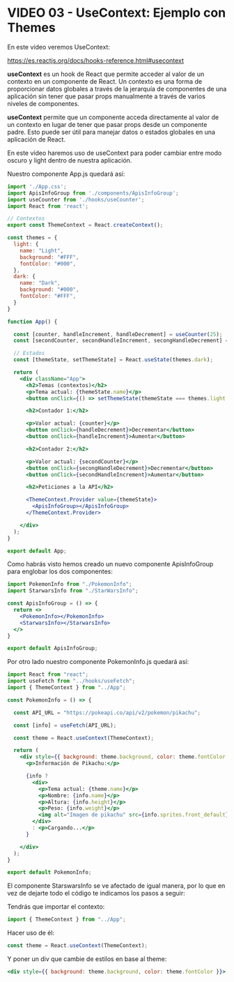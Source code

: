 # VIDEO 03 - UseContext: Ejemplo con Themes

En este vídeo veremos UseContext:

<https://es.reactjs.org/docs/hooks-reference.html#usecontext>

**useContext** es un hook de React que permite acceder al valor de un contexto en un componente de React. Un contexto es una forma de proporcionar datos globales a través de la jerarquía de componentes de una aplicación sin tener que pasar props manualmente a través de varios niveles de componentes. 

**useContext** permite que un componente acceda directamente al valor de un contexto en lugar de tener que pasar props desde un componente padre. Esto puede ser útil para manejar datos o estados globales en una aplicación de React.

En este vídeo haremos uso de useContext para poder cambiar entre modo oscuro y light dentro de nuestra aplicación.

Nuestro componente App.js quedará así:

```jsx
import './App.css';
import ApisInfoGroup from './components/ApisInfoGroup';
import useCounter from './hooks/useCounter';
import React from 'react';

// Contextos
export const ThemeContext = React.createContext();

const themes = {
  light: {
    name: "Light",
    background: "#FFF",
    fontColor: "#000",
  },
  dark: {
    name: "Dark",
    background: "#000",
    fontColor: "#FFF",
  }
}

function App() {

  const [counter, handleIncrement, handleDecrement] = useCounter(25);
  const [secondCounter, secondHandleIncrement, secongHandleDecrement] = useCounter(70);

  // Estados
  const [themeState, setThemeState] = React.useState(themes.dark);

  return (
    <div className="App">
      <h2>Temas (contextos)</h2>
      <p>Tema actual: {themeState.name}</p>
      <button onClick={() => setThemeState(themeState === themes.light ? themes.dark : themes.light)}>Cambiar tema</button>

      <h2>Contador 1:</h2>

      <p>Valor actual: {counter}</p>
      <button onClick={handleDecrement}>Decrementar</button>
      <button onClick={handleIncrement}>Aumentar</button>

      <h2>Contador 2:</h2>

      <p>Valor actual: {secondCounter}</p>
      <button onClick={secongHandleDecrement}>Decrementar</button>
      <button onClick={secondHandleIncrement}>Aumentar</button>

      <h2>Peticiones a la API</h2>

      <ThemeContext.Provider value={themeState}>
        <ApisInfoGroup></ApisInfoGroup>
      </ThemeContext.Provider>

    </div>
  );
}

export default App;
```

Como habrás visto hemos creado un nuevo componente ApisInfoGroup para englobar los dos componentes:

```jsx
import PokemonInfo from "./PokemonInfo";
import StarwarsInfo from "./StarWarsInfo";

const ApisInfoGroup = () => {
  return <>
    <PokemonInfo></PokemonInfo>
    <StarwarsInfo></StarwarsInfo>
  </>
}

export default ApisInfoGroup;
```

Por otro lado nuestro componente PokemonInfo.js quedará así:

```jsx
import React from "react";
import useFetch from "../hooks/useFetch";
import { ThemeContext } from "../App";

const PokemonInfo = () => {

  const API_URL = "https://pokeapi.co/api/v2/pokemon/pikachu";

  const [info] = useFetch(API_URL);

  const theme = React.useContext(ThemeContext);

  return (
    <div style={{ background: theme.background, color: theme.fontColor }}>
      <p>Información de Pikachu:</p>

      {info ?
        <div>
          <p>Tema actual: {theme.name}</p>
          <p>Nombre: {info.name}</p>
          <p>Altura: {info.height}</p>
          <p>Peso: {info.weight}</p>
          <img alt="Imagen de pikachu" src={info.sprites.front_default} />
        </div>
        : <p>Cargando...</p>
      }

    </div>
  );
}

export default PokemonInfo;
```

El componente StarswarsInfo se ve afectado de igual manera, por lo que en vez de dejarte todo el código te indicamos los pasos a seguir:

Tendrás que importar el contexto:

```jsx
import { ThemeContext } from "../App";
```

Hacer uso de él:

```jsx
const theme = React.useContext(ThemeContext);
```

Y poner un div que cambie de estilos en base al theme:

```jsx
<div style={{ background: theme.background, color: theme.fontColor }}>
```
